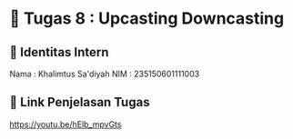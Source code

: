# 📁 Tugas 8 : Upcasting Downcasting

## 👤 Identitas Intern
Nama : Khalimtus Sa'diyah
NIM  : 235150601111003

## 🔗 Link Penjelasan Tugas

https://youtu.be/hElb_mpvGts


